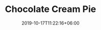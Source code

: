 ---
title: "Chocolate Cream Pie"
date: 2019-10-17T11:22:16+06:00
draft: false

# meta description
description : ""

# product Price
price: "25"
priceBefore: ""

# type must be "products"
type: "cream"

# product Images
# first image will be shown in the product page
images:
  - image: "images/cream-pies/chocolate-site1.jpg"
  - image: "images/cream-pies/chocolate-site2.jpg"
  - image: "images/cream-pies/chocolate-site3.jpg"
  - image: "images/cream-pies/chocolate-site4.jpg"
---
